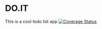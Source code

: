 # DO.IT
This is a cool todo list app
[![Coverage Status](https://coveralls.io/repos/github/nongdenchet/DO.IT/badge.svg?branch=master)](https://coveralls.io/github/nongdenchet/DO.IT?branch=master)
